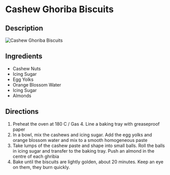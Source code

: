 # Cashew Ghoriba Biscuits

## Description
![Cashew Ghoriba Biscuits](https://www.themealdb.com/images/media/meals/t3r3ka1560461972.jpg "Cashew Ghoriba Biscuits")

## Ingredients
- Cashew Nuts
- Icing Sugar
- Egg Yolks
- Orange Blossom Water
- Icing Sugar
- Almonds

## Directions
1. Preheat the oven at 180 C / Gas 4. Line a baking tray with greaseproof paper
2. In a bowl, mix the cashews and icing sugar. Add the egg yolks and orange blossom water and mix to a smooth homogeneous paste
3. Take lumps of the cashew paste and shape into small balls. Roll the balls in icing sugar and transfer to the baking tray. Push an almond in the centre of each ghribia
4. Bake until the biscuits are lightly golden, about 20 minutes. Keep an eye on them, they burn quickly.
